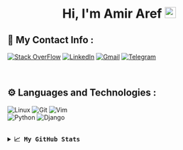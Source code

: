 <h1 align="center"> Hi, I'm Amir Aref <img src="https://media.giphy.com/media/hvRJCLFzcasrR4ia7z/giphy.gif" width="25px"> </h1> 

<!-------------CONTACT INFO------------>

## 📮 My Contact Info :

[![Stack OverFlow](https://img.shields.io/badge/stack_overflow-393939?style=for-the-badge&logo=stackoverflow)](https://stackoverflow.com/users/15430200/amir-aref)
[![LinkedIn](https://img.shields.io/badge/LINKEDIN-0077B5?style=for-the-badge&logo=linkedin&logoColor=white)](https://www.linkedin.com/in/amiraref/)
[![Gmail](https://img.shields.io/badge/GMAIL-FBBC05?style=for-the-badge&logo=gmail)](mailto:amiraref808@gmail.com)
[![Telegram](https://img.shields.io/badge/TELEGRAM-2AABEE?style=for-the-badge&logo=telegram)](https://t.me/amir_720/)

<!--
[![Twitter](https://img.shields.io/badge/Twitter-1DA1F2?style=for-the-badge&logo=twitter&logoColor=white)](https://twitter.com/)
-->


<br>
<!-------------TOOLS AND LANGUAGES------------>

## ⚙️ Languages and Technologies  :

![Linux](https://img.shields.io/badge/Linux-ffffff?style=for-the-badge&logo=Linux&logoColor=black)
![Git](https://img.shields.io/badge/Git-F05032?style=for-the-badge&logo=Git&logoColor=white)
![Vim](https://img.shields.io/badge/Vim-darkgreen?style=for-the-badge&logo=vim)
<br>
![Python](https://img.shields.io/badge/Python-4584b6?style=for-the-badge&logo=python&logoColor=fbcb24)
![Django](https://img.shields.io/badge/Django-092e20?style=for-the-badge&logo=Django)



<br>
<!-------------STATICS------------>
<details>
  <summary><b><samp>📈 My GitHub Stats</samp></b></summary>

  <a align="center" href="https://github.com/AmirAref">
  <img src="https://github-readme-stats.vercel.app/api/top-langs/?username=amiraref&theme=nightowl&hide_border=true" />
  </a>


  <a href="https://github.com/AmirAref">
  <img width="49%" src="https://github-readme-stats.vercel.app/api?username=amiraref&show_icons=true&theme=nightowl&hide_border=true" />
  </a>
  <a href="https://github.com/AmirAref">
  <img width="49%" src="https://github-readme-streak-stats.herokuapp.com/?user=amiraref&theme=nightowl&hide_border=true" />
  </a>

</details>


<!--
[![Amir Aref's github activity graph](https://activity-graph.herokuapp.com/graph?username=amiraref&theme=react-dark	)](https://github.com/amiraref/)
-->
